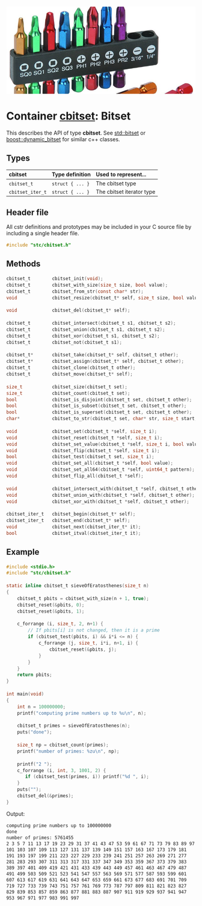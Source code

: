 ![Bitset](bitset.jpg)
# Container [cbitset](../stc/cbitset.h): Bitset

This describes the API of type **cbitset**. See [std::bitset](https://en.cppreference.com/w/cpp/utility/bitset) or
[boost::dynamic_bitset](https://www.boost.org/doc/libs/release/libs/dynamic_bitset/dynamic_bitset.html) for similar c++ classes.

## Types

| cbitset               | Type definition           | Used to represent...                 |
|:----------------------|:--------------------------|:-------------------------------------|
| `cbitset_t`           | `struct { ... }`          | The cbitset type                     |
| `cbitset_iter_t`      | `struct { ... }`          | The cbitset iterator type            |

## Header file

All cstr definitions and prototypes may be included in your C source file by including a single header file.

```c
#include "stc/cbitset.h"
```
## Methods

```c
cbitset_t        cbitset_init(void);
cbitset_t        cbitset_with_size(size_t size, bool value);
cbitset_t        cbitset_from_str(const char* str);
void             cbitset_resize(cbitset_t* self, size_t size, bool value);

void             cbitset_del(cbitset_t* self);

cbitset_t        cbitset_intersect(cbitset_t s1, cbitset_t s2);
cbitset_t        cbitset_union(cbitset_t s1, cbitset_t s2);
cbitset_t        cbitset_xor(cbitset_t s1, cbitset_t s2);
cbitset_t        cbitset_not(cbitset_t s1);

cbitset_t*       cbitset_take(cbitset_t* self, cbitset_t other);
cbitset_t*       cbitset_assign(cbitset_t* self, cbitset_t other);
cbitset_t        cbitset_clone(cbitset_t other);
cbitset_t        cbitset_move(cbitset_t* self);

size_t           cbitset_size(cbitset_t set);
size_t           cbitset_count(cbitset_t set);
bool             cbitset_is_disjoint(cbitset_t set, cbitset_t other);
bool             cbitset_is_subset(cbitset_t set, cbitset_t other);
bool             cbitset_is_superset(cbitset_t set, cbitset_t other);
char*            cbitset_to_str(cbitset_t set, char* str, size_t start, intptr_t stop);

void             cbitset_set(cbitset_t *self, size_t i);
void             cbitset_reset(cbitset_t *self, size_t i);
void             cbitset_set_value(cbitset_t *self, size_t i, bool value);
void             cbitset_flip(cbitset_t *self, size_t i);
bool             cbitset_test(cbitset_t set, size_t i);
void             cbitset_set_all(cbitset_t *self, bool value);
void             cbitset_set_all64(cbitset_t *self, uint64_t pattern);
void             cbitset_flip_all(cbitset_t *self);

void             cbitset_intersect_with(cbitset_t *self, cbitset_t other);
void             cbitset_union_with(cbitset_t *self, cbitset_t other);
void             cbitset_xor_with(cbitset_t *self, cbitset_t other);

cbitset_iter_t   cbitset_begin(cbitset_t* self);
cbitset_iter_t   cbitset_end(cbitset_t* self);
void             cbitset_next(cbitset_iter_t* it);
bool             cbitset_itval(cbitset_iter_t it);
```

## Example
```c
#include <stdio.h>
#include "stc/cbitset.h"

static inline cbitset_t sieveOfEratosthenes(size_t n)
{
    cbitset_t pbits = cbitset_with_size(n + 1, true);
    cbitset_reset(&pbits, 0);
    cbitset_reset(&pbits, 1);

    c_forrange (i, size_t, 2, n+1) {
        // If pbits[i] is not changed, then it is a prime
        if (cbitset_test(pbits, i) && i*i <= n) {
            c_forrange (j, size_t, i*i, n+1, i) {
                cbitset_reset(&pbits, j);
            }
        }
    }
    return pbits;
}

int main(void)
{
    int n = 100000000;
    printf("computing prime numbers up to %u\n", n);

    cbitset_t primes = sieveOfEratosthenes(n);
    puts("done");

    size_t np = cbitset_count(primes);
    printf("number of primes: %zu\n", np);

    printf("2 ");
    c_forrange (i, int, 3, 1001, 2) {
       if (cbitset_test(primes, i)) printf("%d ", i);
    }
    puts("");
    cbitset_del(&primes);
}
```
Output:
```
computing prime numbers up to 100000000
done
number of primes: 5761455
2 3 5 7 11 13 17 19 23 29 31 37 41 43 47 53 59 61 67 71 73 79 83 89 97 101 103 107 109 113 127 131 137 139 149 151 157 163 167 173 179 181 191 193 197 199 211 223 227 229 233 239 241 251 257 263 269 271 277 281 283 293 307 311 313 317 331 337 347 349 353 359 367 373 379 383 389 397 401 409 419 421 431 433 439 443 449 457 461 463 467 479 487 491 499 503 509 521 523 541 547 557 563 569 571 577 587 593 599 601 607 613 617 619 631 641 643 647 653 659 661 673 677 683 691 701 709 719 727 733 739 743 751 757 761 769 773 787 797 809 811 821 823 827 829 839 853 857 859 863 877 881 883 887 907 911 919 929 937 941 947 953 967 971 977 983 991 997
```

